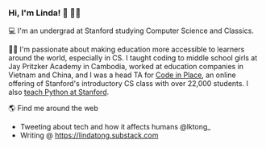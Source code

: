### Hi, I'm Linda! 👋 👩🏻‍

<!--
**lindaktong/lindaktong** is a ✨ _special_ ✨ repository because its `README.md` (this file) appears on your GitHub profile.

Here are some ideas to get you started:

- 🔭 I’m currently working on ...
- 🌱 I’m currently learning ...
- 👯 I’m looking to collaborate on ...
- 🤔 I’m looking for help with ...
- 💬 Ask me about ...
- 📫 How to reach me: ...
- 😄 Pronouns: ...
- ⚡ Fun fact: ...
-->

💻  I'm an undergrad at Stanford studying Computer Science and Classics.

👩🏻‍  I'm passionate about making education more accessible to learners around the world, especially in CS. I taught coding to middle school girls at Jay Pritzker Academy in Cambodia, worked at education companies in Vietnam and China, and I was a head TA for [Code in Place](https://codeinplace.stanford.edu/), an online offering of Stanford's introductory CS class with over 22,000 students. I also [teach Python at Stanford](https://cs198.stanford.edu/cs198/Alumni.aspx). 

🌎  Find me around the web 
- Tweeting about tech and how it affects humans @lktong_
- Writing @ https://lindatong.substack.com
